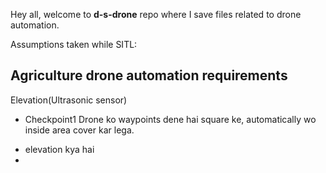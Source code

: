 Hey all, welcome to **d-s-drone** repo where I save files related to drone automation.

Assumptions taken while SITL:

## Agriculture drone automation requirements

Elevation(Ultrasonic sensor)

* Checkpoint1
Drone ko waypoints dene hai square ke, automatically wo inside area cover kar lega. 
 - elevation kya hai
 - 